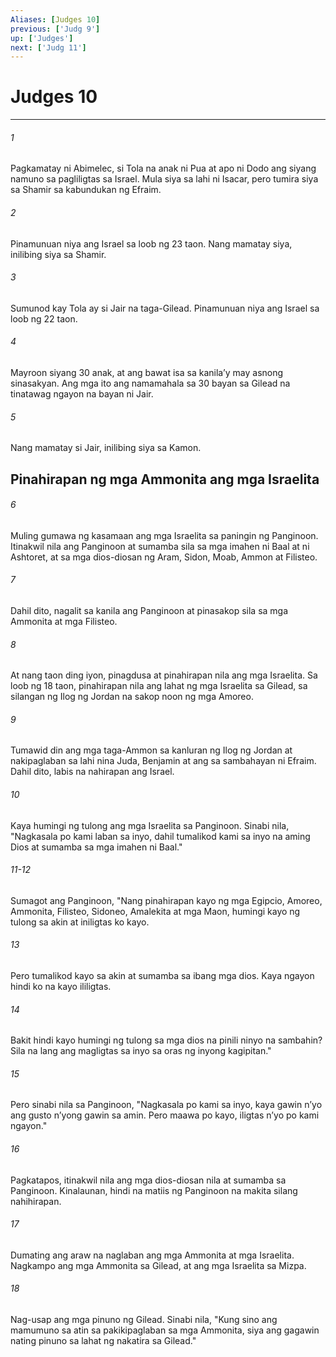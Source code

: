```yaml
---
Aliases: [Judges 10]
previous: ['Judg 9']
up: ['Judges']
next: ['Judg 11']
---
```

# Judges 10

***

###### 1
Pagkamatay ni Abimelec, si Tola na anak ni Pua at apo ni Dodo ang siyang namuno sa pagliligtas sa Israel. Mula siya sa lahi ni Isacar, pero tumira siya sa Shamir sa kabundukan ng Efraim. 

###### 2
Pinamunuan niya ang Israel sa loob ng 23 taon. Nang mamatay siya, inilibing siya sa Shamir. 

###### 3
Sumunod kay Tola ay si Jair na taga-Gilead. Pinamunuan niya ang Israel sa loob ng 22 taon. 

###### 4
Mayroon siyang 30 anak, at ang bawat isa sa kanilaʼy may asnong sinasakyan. Ang mga ito ang namamahala sa 30 bayan sa Gilead na tinatawag ngayon na bayan ni Jair. 

###### 5
Nang mamatay si Jair, inilibing siya sa Kamon.

## Pinahirapan ng mga Ammonita ang mga Israelita 

###### 6
Muling gumawa ng kasamaan ang mga Israelita sa paningin ng Panginoon. Itinakwil nila ang Panginoon at sumamba sila sa mga imahen ni Baal at ni Ashtoret, at sa mga dios-diosan ng Aram, Sidon, Moab, Ammon at Filisteo. 

###### 7
Dahil dito, nagalit sa kanila ang Panginoon at pinasakop sila sa mga Ammonita at mga Filisteo. 

###### 8
At nang taon ding iyon, pinagdusa at pinahirapan nila ang mga Israelita. Sa loob ng 18 taon, pinahirapan nila ang lahat ng mga Israelita sa Gilead, sa silangan ng Ilog ng Jordan na sakop noon ng mga Amoreo. 

###### 9
Tumawid din ang mga taga-Ammon sa kanluran ng Ilog ng Jordan at nakipaglaban sa lahi nina Juda, Benjamin at ang sa sambahayan ni Efraim. Dahil dito, labis na nahirapan ang Israel. 

###### 10
Kaya humingi ng tulong ang mga Israelita sa Panginoon. Sinabi nila, "Nagkasala po kami laban sa inyo, dahil tumalikod kami sa inyo na aming Dios at sumamba sa mga imahen ni Baal."

###### 11-12
Sumagot ang Panginoon, "Nang pinahirapan kayo ng mga Egipcio, Amoreo, Ammonita, Filisteo, Sidoneo, Amalekita at mga Maon, humingi kayo ng tulong sa akin at iniligtas ko kayo. 

###### 13
Pero tumalikod kayo sa akin at sumamba sa ibang mga dios. Kaya ngayon hindi ko na kayo ililigtas. 

###### 14
Bakit hindi kayo humingi ng tulong sa mga dios na pinili ninyo na sambahin? Sila na lang ang magligtas sa inyo sa oras ng inyong kagipitan." 

###### 15
Pero sinabi nila sa Panginoon, "Nagkasala po kami sa inyo, kaya gawin nʼyo ang gusto nʼyong gawin sa amin. Pero maawa po kayo, iligtas nʼyo po kami ngayon." 

###### 16
Pagkatapos, itinakwil nila ang mga dios-diosan nila at sumamba sa Panginoon. Kinalaunan, hindi na matiis ng Panginoon na makita silang nahihirapan. 

###### 17
Dumating ang araw na naglaban ang mga Ammonita at mga Israelita. Nagkampo ang mga Ammonita sa Gilead, at ang mga Israelita sa Mizpa. 

###### 18
Nag-usap ang mga pinuno ng Gilead. Sinabi nila, "Kung sino ang mamumuno sa atin sa pakikipaglaban sa mga Ammonita, siya ang gagawin nating pinuno sa lahat ng nakatira sa Gilead."
